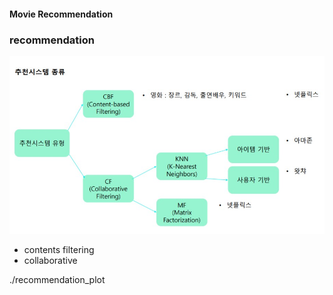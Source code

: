 #### Movie Recommendation

### recommendation   
![](./img/rcmd-types.jpg)

- contents filtering
- collaborative 

./recommendation_plot

